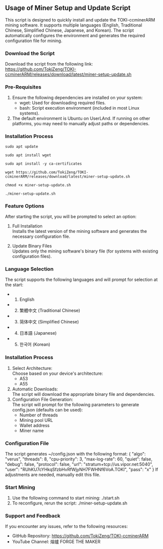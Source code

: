 ## Usage of Miner Setup and Update Script

This script is designed to quickly install and update the TOKI-ccminerARM mining software. It supports multiple languages (English, Traditional Chinese, Simplified Chinese, Japanese, and Korean). The script automatically configures the environment and generates the required configuration file for mining.

### Download the Script
Download the script from the following link:
https://github.com/TokiZeng/TOKI-ccminerARM/releases/download/latest/miner-setup-update.sh

### Pre-Requisites
1. Ensure the following dependencies are installed on your system:
   - wget: Used for downloading required files.
   - bash: Script execution environment (included in most Linux systems).
2. The default environment is Ubuntu on UserLAnd. If running on other platforms, you may need to manually adjust paths or dependencies.

### Installation Process
```
sudo apt update
```
```
sudo apt install wget
```
```
sudo apt install -y ca-certificates
```
```
wget https://github.com/TokiZeng/TOKI-ccminerARM/releases/download/latest/miner-setup-update.sh
```
```
chmod +x miner-setup-update.sh
```
```
./miner-setup-update.sh
```

### Feature Options
After starting the script, you will be prompted to select an option:

1. Full Installation  
   Installs the latest version of the mining software and generates the necessary configuration file.
   
2. Update Binary Files  
   Updates only the mining software's binary file (for systems with existing configuration files).

### Language Selection
The script supports the following languages and will prompt for selection at the start:
- 1) English
- 2) 繁體中文 (Traditional Chinese)
- 3) 简体中文 (Simplified Chinese)
- 4) 日本語 (Japanese)
- 5) 한국어 (Korean)

### Installation Process
1. Select Architecture:  
   Choose based on your device's architecture:
   - A53
   - A55
2. Automatic Downloads:  
   The script will download the appropriate binary file and dependencies.
3. Configuration File Generation:  
   The script will prompt for the following parameters to generate config.json (defaults can be used):  
   - Number of threads
   - Mining pool URL
   - Wallet address
   - Miner name

### Configuration File
The script generates ~/config.json with the following format:
{
    "algo": "verus",
    "threads": 8,
    "cpu-priority": 3,
    "max-log-rate": 60,
    "quiet": false,
    "debug": false,
    "protocol": false,
    "url": "stratum+tcp://us.vipor.net:5040",
    "user": "RUhKU7cYHkqSfzbHvRfWjyNH7FWHNf6VoA.TOKI",
    "pass": "x"
}
If adjustments are needed, manually edit this file.

### Start Mining
1. Use the following command to start mining:
   ./start.sh
2. To reconfigure, rerun the script:
   ./miner-setup-update.sh

### Support and Feedback
If you encounter any issues, refer to the following resources:
- GitHub Repository: https://github.com/TokiZeng/TOKI-ccminerARM
- YouTube Channel: 熔爐 FORGE THE MAKER
